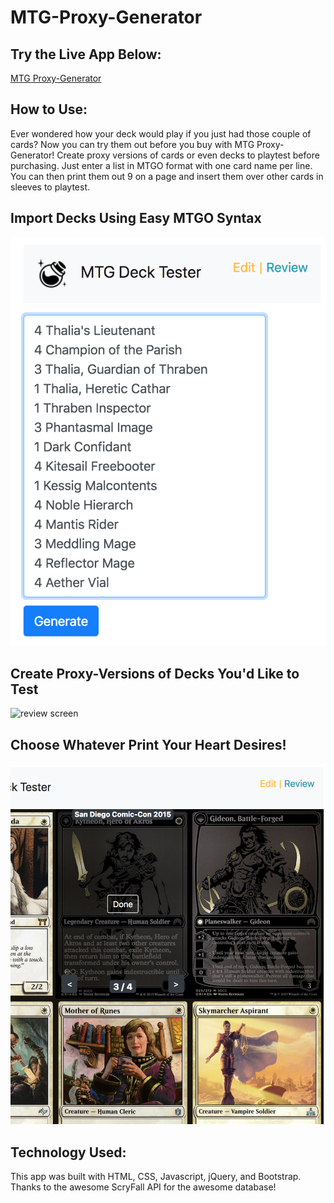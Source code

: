 # MTG-Proxy-Generator
## Try the Live App Below:
[MTG Proxy-Generator](https://philo-jh.github.io/MTG-Proxy-Generator/)
## How to Use:
Ever wondered how your deck would play if you just had those couple of cards? Now you can try them out before you buy with MTG Proxy-Generator! Create proxy versions of cards or even decks to playtest before purchasing. Just enter a list in MTGO format with one card name per line. You can then print them out 9 on a page and insert them over other cards in sleeves to playtest.
## Import Decks Using Easy MTGO Syntax
![edit screen](Screenshots/3.png)
## Create Proxy-Versions of Decks You'd Like to Test
![review screen](Screenshots/1.png)
## Choose Whatever Print Your Heart Desires!
![review screen](Screenshots/2.png)
## Technology Used:
This app was built with HTML, CSS, Javascript, jQuery, and Bootstrap. Thanks to the awesome ScryFall API for the awesome database!
